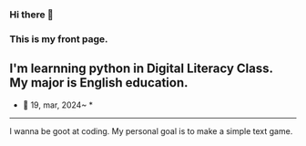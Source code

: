 ### Hi there 👋  
### This is my front page.  

I'm learnning python in Digital Literacy Class.  
My major is English education.  
---
* :cactus:  19, mar, 2024~ *
---
I wanna be goot at coding. 
My personal goal is to make a simple text game.



<!--
**dhlee3146/dhlee3146** is a ✨ _special_ ✨ repository because its `README.md` (this file) appears on your GitHub profile.

Here are some ideas to get you started:

- 🔭 I’m currently working on ...
- 🌱 I’m currently learning ...
- 👯 I’m looking to collaborate on ...
- 🤔 I’m looking for help with ...
- 💬 Ask me about ...
- 📫 How to reach me: ...
- 😄 Pronouns: ...
- ⚡ Fun fact: ...
-->
